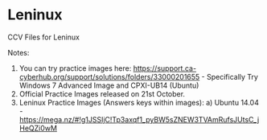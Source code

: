 # Leninux
CCV Files for Leninux

Notes:

1) You can try practice images here: https://support.ca-cyberhub.org/support/solutions/folders/33000201655 - Specifically Try Windows 7 Advanced Image and CPXI-UB14 (Ubuntu)
2) Official Practice Images released on 21st October.
3) Leninux Practice Images (Answers keys within images):
   a) Ubuntu 14.04 - https://mega.nz/#!g1JSSIjC!Tp3axqf1_pyBW5sZNEW3TVAmRufsJUtsC_jHeQZi0wM
